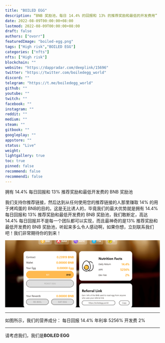 ```yaml
---
title: "BOILED EGG"
description: “BNB 奖励池，每日 14.4% 的回报和 13% 的推荐奖励和最低的开发费用”
date: 2022-08-09T00:00:00+08:00
lastmod: 2022-08-09T00:00:00+08:00
draft: false
authors: ["ovorr"]
featuredImage: "boiled-egg.png"
tags: ["High risk","BOILED EGG"]
categories: ["nfts"]
nfts: ["High risk"]
blockchain: ""
website: "https://dappradar.com/deeplink/15696"
twitter: "https://twitter.com/boiledegg_world"
discord: ""
telegram: "https://t.me/boiledegg_world"
github: ""
youtube: ""
twitch: ""
facebook: ""
instagram: ""
reddit: ""
medium: ""
steam: ""
gitbook: ""
googleplay: ""
appstore: ""
status: "Live"
weight: 
lightgallery: true
toc: true
pinned: false
recommend: false
recommend1: false
---
```

<p>拥有 14.4% 每日回报和 13% 推荐奖励和最低开发费的 BNB 奖励池</p>



我们支持你推荐链接，然后达到从任何使用您的推荐链接的人那里赚取 14% 的用于烤鸡蛋的 BNB的目的。这是无比诱人的，毕竟我们的最大优势就是拥有 14.4% 每日回报和 13% 推荐奖励和最低开发费的 BNB 奖励池，我们敢断定，高达 14.4% 每日回报并不是每一个团队都可以实现，而且最神奇的是13% 推荐奖励和最低开发费的 BNB 奖励池，听起来多么令人感动啊，如果你想，立刻联系我们吧！我们非常期待你的到来！

![a](a.png)

---

如图所示，我们的营养成分：
每日回报     14.4%
年利率         5256%
开发费         2%

---

请考虑我们，我们是**BOILED EGG**